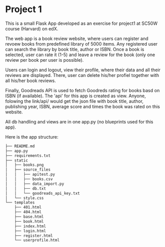 # Project 1

This is a small Flask App developed as an exercise for project1 at SC50W course (Harvard) on edX. 

The web app is a book review website, where users can register and revoew books from predefined library of 5000 items. Any registered user can search the library by book title, author or ISBN. Once a book is selected, user can rate it (1-5) and leave a review for the book (only one review per book per user is possible).

Users can login and logout, view their profile, where their data and all their reviews are displayed. There, user can delete his/her profiel together with all his/her book reviews.

Finally, Goodreads API is used to fetch Goodreds rating for books basd on ISBN (if available). The 'api' for this app is created as view. Anyone, folowing the link/api/<isbn> would get the json file with book title, author, publishing year, ISBN, average score and times the book was rated on this website.

All db handling and views are in one app.py (no blueprints used for this app). 
    
Here is the app structure:

```bash
├── README.md
├── app.py
├── requirements.txt
├── static
│   ├── books.png
│   ├── source_files
│   │   ├── apitest.py
│   │   ├── books.csv
│   │   ├── data_import.py
│   │   ├── db.txt
│   │   └── goodreads_api_key.txt
│   └── style.css
└── templates
    ├── 401.html
    ├── 404.html
    ├── base.html
    ├── book.html
    ├── index.html
    ├── login.html
    ├── register.html
    └── userprofile.html
```
